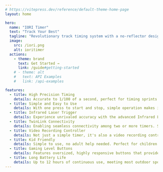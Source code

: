 ```yaml
---
# https://vitepress.dev/reference/default-theme-home-page
layout: home

hero:
  name: "IORI Timer"
  text: "Track Your Best"
  tagline: "Revolutionary track timing system with a no-reflector design."
  image:
    src: /iori.png
    alt: ioritimer
  actions:
    - theme: brand
      text: Get Started →
      link: /guide#getting-started
    # - theme: alt
    #   text: API Examples
    #   link: /api-examples

features:
  - title: High Precision Timing
    details: Accurate to 1/100 of a second, perfect for timing sprints and other speed training.
  - title: Simple and Easy to Use
    details: With one press to start and stop, simple operation makes it easy to learn and use.
  - title: Infrared Laser Trigger
    details: Experience unrivaled accuracy with the advanced Infrared Laser Trigger. Activate your timer with a beam of precision, ensuring instant and reliable timing initiation. Whether for reaction time testing or rapid start synchronization, the Infrared Laser Trigger takes precision to the next level.
  - title: TwinLink Connectivity
    details: Enabling seamless connectivity among two or more timers. Synchronize, coordinate, and enhance your training sessions with the power of synchronized timing.
  - title: Video Recording Controller
    details: Not just a simple timer, it's also a video recording controller. Start and stop your smartphone video recording with the push of a button.
  - title: Kid Friendly
    details: Simple to use, no adult help needed. Perfect for children's sports training.
  - title: Gaming Level Buttons
    details: Features oversized, highly responsive buttons that provide satisfying feedback when pressed. Enhanced button feeling inspires competitive atmosphere during training or matches.
  - title: Long Battery Life
    details: Up to 12 hours of continuous use, meeting most outdoor sports needs without frequent charging.
---
```


<!-- <div style="position: relative; width: 100%; height: 0; padding-bottom: 75%;"><iframe src="https://www.youtube.com/embed/DLObx4Fq8FI" scrolling="no" border="0" frameborder="no" framespacing="0" allowfullscreen="true" style="position: absolute; width: 100%; height: 100%; left: 0; top: 0;"> </iframe></div> -->

<!-- <div align=center> -->
<!-- <img src="./images/iori-1.jpg" width="498"/> -->
<!-- <img src="./images/iori-2.jpg" width="454"/> -->
<!-- <img src="./images/iori-3.jpg" width="960"/> -->
<!-- <img src="./images/brilliant.png" width="960"/> -->
<!-- </div> -->
